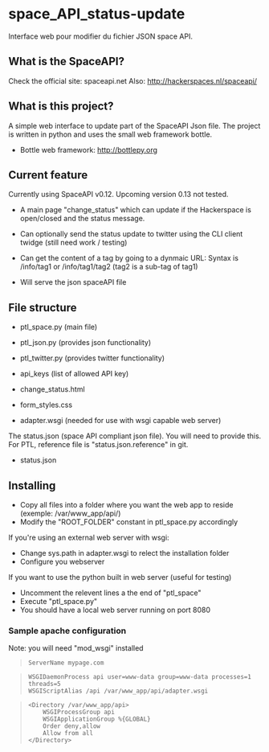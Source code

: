 space_API_status-update
=======================

Interface web pour modifier du fichier JSON space API.

## What is the SpaceAPI?

Check the official site:  spaceapi.net
Also: http://hackerspaces.nl/spaceapi/

## What is this project?

A simple web interface to update part of the SpaceAPI Json file. 
The project is written in python and uses the small web framework bottle.

* Bottle web framework:  http://bottlepy.org

## Current feature

Currently using SpaceAPI v0.12. Upcoming version 0.13 not tested.

* A main page "change_status" which can update if the Hackerspace is open/closed and the status message.
* Can optionally send the status update to twitter using the CLI client twidge (still need work / testing)

* Can get the content of a tag by going to a dynmaic URL: Syntax is /info/tag1 or /info/tag1/tag2 (tag2 is a sub-tag of tag1)

* Will serve the json spaceAPI file

## File structure

* ptl_space.py (main file)
* ptl_json.py (provides json functionality)
* ptl_twitter.py (provides twitter functionality)

* api_keys (list of allowed API key)

* change_status.html
* form_styles.css

* adapter.wsgi (needed for use with wsgi capable web server)

The status.json (space API compliant json file). You will need to provide this.
For PTL, reference file is "status.json.reference" in git.

* status.json 

## Installing

* Copy all files into a folder where you want the web app to reside (exemple: /var/www_app/api/)
* Modify the "ROOT_FOLDER" constant in ptl_space.py accordingly

If you're using an external web server with wsgi:

* Change sys.path in adapter.wsgi to relect the installation folder
* Configure you webserver

If you want to use the python built in web server (useful for testing)
* Uncomment the relevent lines a the end of "ptl_space"
* Execute "ptl_space.py"
* You should have a local web server running on port 8080

### Sample apache configuration

Note: you will need "mod_wsgi" installed


>     ServerName mypage.com

>     WSGIDaemonProcess api user=www-data group=www-data processes=1 threads=5
>     WSGIScriptAlias /api /var/www_app/api/adapter.wsgi

>     <Directory /var/www_app/api>
>         WSGIProcessGroup api
>         WSGIApplicationGroup %{GLOBAL}
>         Order deny,allow
>         Allow from all
>     </Directory>


